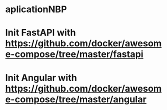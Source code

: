 # aplicationNBP

# Init FastAPI with https://github.com/docker/awesome-compose/tree/master/fastapi
# Init Angular with https://github.com/docker/awesome-compose/tree/master/angular
